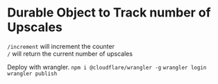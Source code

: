 # Durable Object to Track number of Upscales
`/increment` will increment the counter  
`/` will return the current number of upscales

Deploy with wrangler.
`npm i @cloudflare/wrangler -g`
`wrangler login` 
`wrangler publish`